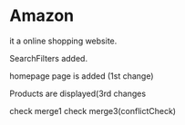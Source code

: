 # Amazon
it a online shopping website.

SearchFilters added.

homepage page is added (1st change)

Products are displayed(3rd changes

check merge1
check merge3(conflictCheck)
